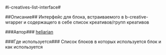 #i-creatives-list-interface#

##Описание##
 Интерфейс для блока, встраиваемого в b-creative-wrapper и содержащего в себе список креативов/групп креативов

###Автор###
[heliarian ](https://staff.yandex-team.ru/heliarian )

###Где используется###
Список блоков в которых используется блок и как используется
